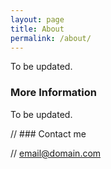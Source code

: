 ```yaml
---
layout: page
title: About
permalink: /about/
---
```


To be updated.

### More Information

To be updated.

// ### Contact me

// [email@domain.com](mailto:email@domain.com)
